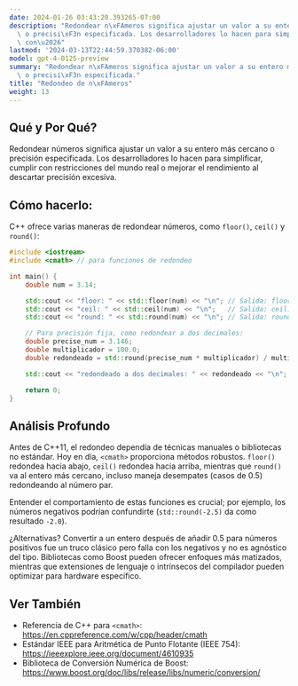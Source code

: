 ```yaml
---
date: 2024-01-26 03:43:20.393265-07:00
description: "Redondear n\xFAmeros significa ajustar un valor a su entero m\xE1s cercano\
  \ o precisi\xF3n especificada. Los desarrolladores lo hacen para simplificar, cumplir\
  \ con\u2026"
lastmod: '2024-03-13T22:44:59.370382-06:00'
model: gpt-4-0125-preview
summary: "Redondear n\xFAmeros significa ajustar un valor a su entero m\xE1s cercano\
  \ o precisi\xF3n especificada."
title: "Redondeo de n\xFAmeros"
weight: 13
---
```


## Qué y Por Qué?
Redondear números significa ajustar un valor a su entero más cercano o precisión especificada. Los desarrolladores lo hacen para simplificar, cumplir con restricciones del mundo real o mejorar el rendimiento al descartar precisión excesiva.

## Cómo hacerlo:
C++ ofrece varias maneras de redondear números, como `floor()`, `ceil()` y `round()`:

```C++
#include <iostream>
#include <cmath> // para funciones de redondeo

int main() {
    double num = 3.14;

    std::cout << "floor: " << std::floor(num) << "\n"; // Salida: floor: 3
    std::cout << "ceil: " << std::ceil(num) << "\n";   // Salida: ceil: 4
    std::cout << "round: " << std::round(num) << "\n"; // Salida: round: 3

    // Para precisión fija, como redondear a dos decimales:
    double precise_num = 3.146;
    double multiplicador = 100.0;
    double redondeado = std::round(precise_num * multiplicador) / multiplicador;

    std::cout << "redondeado a dos decimales: " << redondeado << "\n"; // Salida: redondeado a dos decimales: 3.15

    return 0;
}
```

## Análisis Profundo
Antes de C++11, el redondeo dependía de técnicas manuales o bibliotecas no estándar. Hoy en día, `<cmath>` proporciona métodos robustos. `floor()` redondea hacia abajo, `ceil()` redondea hacia arriba, mientras que `round()` va al entero más cercano, incluso maneja desempates (casos de 0.5) redondeando al número par.

Entender el comportamiento de estas funciones es crucial; por ejemplo, los números negativos podrían confundirte (`std::round(-2.5)` da como resultado `-2.0`).

¿Alternativas? Convertir a un entero después de añadir 0.5 para números positivos fue un truco clásico pero falla con los negativos y no es agnóstico del tipo. Bibliotecas como Boost pueden ofrecer enfoques más matizados, mientras que extensiones de lenguaje o intrínsecos del compilador pueden optimizar para hardware específico.

## Ver También
- Referencia de C++ para `<cmath>`: https://en.cppreference.com/w/cpp/header/cmath
- Estándar IEEE para Aritmética de Punto Flotante (IEEE 754): https://ieeexplore.ieee.org/document/4610935
- Biblioteca de Conversión Numérica de Boost: https://www.boost.org/doc/libs/release/libs/numeric/conversion/
